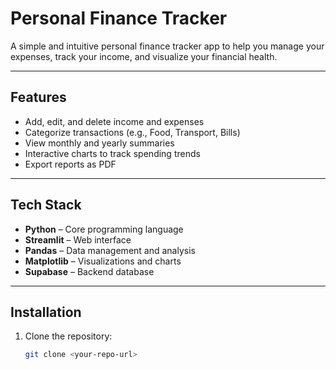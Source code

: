 # Personal Finance Tracker

A simple and intuitive personal finance tracker app to help you manage your expenses, track your income, and visualize your financial health.

---

## Features

- Add, edit, and delete income and expenses  
- Categorize transactions (e.g., Food, Transport, Bills)  
- View monthly and yearly summaries  
- Interactive charts to track spending trends  
- Export reports as PDF  

---

## Tech Stack

- **Python** – Core programming language  
- **Streamlit** – Web interface  
- **Pandas** – Data management and analysis  
- **Matplotlib** – Visualizations and charts  
- **Supabase** – Backend database  

---

##  Installation

1. Clone the repository:  
   ```bash
   git clone <your-repo-url>
